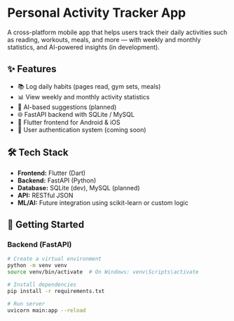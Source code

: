 # Personal Activity Tracker App

A cross-platform mobile app that helps users track their daily activities such as reading, workouts, meals, and more — with weekly and monthly statistics, and AI-powered insights (in development).

## ✨ Features

- 📚 Log daily habits (pages read, gym sets, meals)
- 📊 View weekly and monthly activity statistics
- 🧠 AI-based suggestions (planned)
- 🌐 FastAPI backend with SQLite / MySQL
- 📱 Flutter frontend for Android & iOS
- 🔐 User authentication system (coming soon)

## 🛠️ Tech Stack

- **Frontend:** Flutter (Dart)
- **Backend:** FastAPI (Python)
- **Database:** SQLite (dev), MySQL (planned)
- **API:** RESTful JSON
- **ML/AI:** Future integration using scikit-learn or custom logic

## 🚀 Getting Started

### Backend (FastAPI)

```bash
# Create a virtual environment
python -m venv venv
source venv/bin/activate  # On Windows: venv\Scripts\activate

# Install dependencies
pip install -r requirements.txt

# Run server
uvicorn main:app --reload
